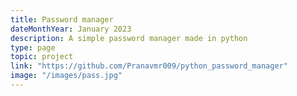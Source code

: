 ```yaml
---
title: Password manager
dateMonthYear: January 2023
description: A simple password manager made in python
type: page
topic: project
link: "https://github.com/Pranavmr009/python_password_manager"
image: "/images/pass.jpg"
---
```




